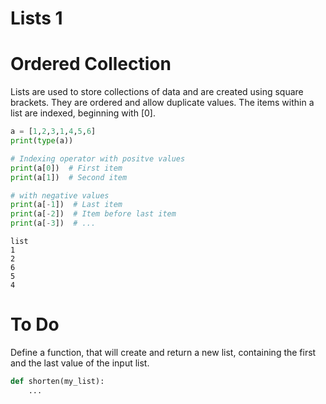 # Lists 1

# Ordered Collection
Lists are used to store collections of data and are created using square brackets. They are ordered and allow duplicate values. The items within a list are indexed, beginning with [0].

```python
a = [1,2,3,1,4,5,6]
print(type(a))

# Indexing operator with positve values
print(a[0])  # First item
print(a[1])  # Second item

# with negative values
print(a[-1])  # Last item
print(a[-2])  # Item before last item
print(a[-3])  # ...
```
```
list
1
2
6
5
4
```
# To Do

Define a function, that will create and return a new list, containing the first and the last value of the input list.
```python
def shorten(my_list):
    ...

